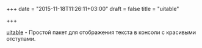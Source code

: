 +++
date = "2015-11-18T11:26:11+03:00"
draft = false
title = "uitable"

+++

<p><a href="https://github.com/gosuri/uitable">uitable</a>&nbsp;- Простой пакет для отображения текста в консоли с красивыми отступами.</p>

